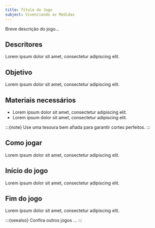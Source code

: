 ```yaml
---
title: Título do Jogo
subject: Vivenciando as Medidas
---
```


Breve descrição do jogo...

## Descritores

Lorem ipsum dolor sit amet, consectetur adipiscing elit.

## Objetivo

Lorem ipsum dolor sit amet, consectetur adipiscing elit.

## Materiais necessários

* Lorem ipsum dolor sit amet, consectetur adipiscing elit.
* Lorem ipsum dolor sit amet, consectetur adipiscing elit.

:::{note}
Use uma tesoura bem afiada para garantir cortes perfeitos.
:::

## Como jogar

Lorem ipsum dolor sit amet, consectetur adipiscing elit.

## Início do jogo

Lorem ipsum dolor sit amet, consectetur adipiscing elit.

## Fim do jogo

Lorem ipsum dolor sit amet, consectetur adipiscing elit.

:::{seealso}
Confira outros jogos ...
:::
